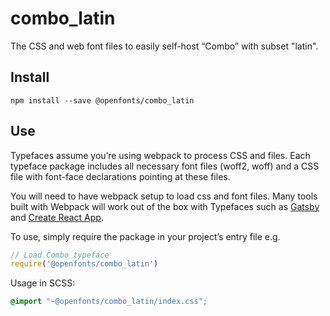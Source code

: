 
# combo_latin

The CSS and web font files to easily self-host “Combo” with subset "latin".

## Install

`npm install --save @openfonts/combo_latin`

## Use

Typefaces assume you’re using webpack to process CSS and files. Each typeface
package includes all necessary font files (woff2, woff) and a CSS file with
font-face declarations pointing at these files.

You will need to have webpack setup to load css and font files. Many tools built
with Webpack will work out of the box with Typefaces such as [Gatsby](https://github.com/gatsbyjs/gatsby)
and [Create React App](https://github.com/facebookincubator/create-react-app).

To use, simply require the package in your project’s entry file e.g.

```javascript
// Load Combo typeface
require('@openfonts/combo_latin')
```

Usage in SCSS:
```scss
@import "~@openfonts/combo_latin/index.css";
```
